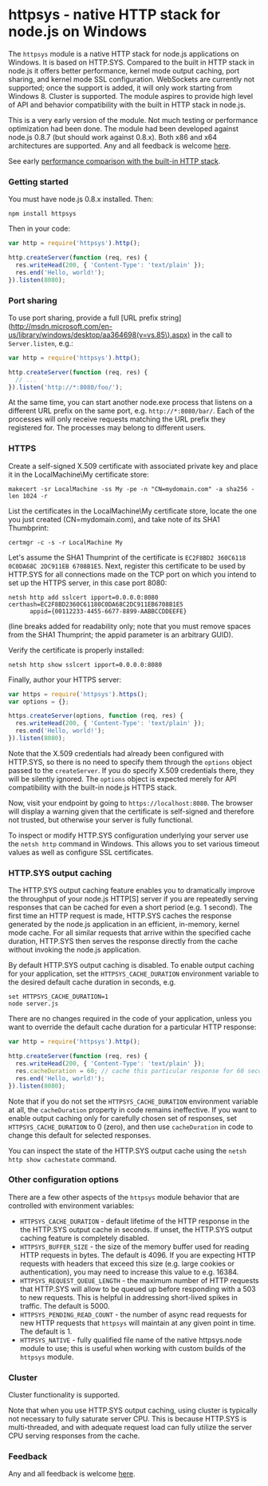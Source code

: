 httpsys - native HTTP stack for node.js on Windows
===

The `httpsys` module is a native HTTP stack for node.js applications on Windows. It is based on HTTP.SYS. 
Compared to the built in HTTP stack in node.js it offers better performance, kernel mode output caching, port sharing, and kernel mode SSL configuration. WebSockets are currently not supported; once the support is added, it will only work starting from Windows 8. Cluster is supported. The module aspires to provide high level of API and behavior compatibility with the built in HTTP stack in node.js. 

This is a very early version of the module. Not much testing or performance optimization had been done. The module had been developed against node.js 0.8.7 (but should work against 0.8.x). Both x86 and x64 architectures are supported. Any and all feedback is welcome [here](https://github.com/tjanczuk/httpsys/issues/new).

See early [performance comparison with the built-in HTTP stack](https://github.com/tjanczuk/httpsys/wiki).

### Getting started

You must have node.js 0.8.x installed. Then:

```
npm install httpsys
```

Then in your code:

```javascript
var http = require('httpsys').http();

http.createServer(function (req, res) {
  res.writeHead(200, { 'Content-Type': 'text/plain' });
  res.end('Hello, world!');
}).listen(8080);
```

### Port sharing

To use port sharing, provide a full [URL prefix string](http://msdn.microsoft.com/en-us/library/windows/desktop/aa364698(v=vs.85\).aspx) in the call to `Server.listen`, e.g.:

```javascript
var http = require('httpsys').http();

http.createServer(function (req, res) {
  // ...
}).listen('http://*:8080/foo/');
```

At the same time, you can start another node.exe process that listens on a different URL prefix on the same port, e.g. `http://*:8080/bar/`. Each of the processes will only receive requests matching the URL prefix they registered for. The processes may belong to different users. 

### HTTPS

Create a self-signed X.509 certificate with associated private key and place it in the LocalMachine\My certificate store:

```
makecert -sr LocalMachine -ss My -pe -n "CN=mydomain.com" -a sha256 -len 1024 -r
```

List the certificates in the LocalMachine\My certificate store, locate the one you just created (CN=mydomain.com), and take note of its SHA1 Thumbprint: 

```
certmgr -c -s -r LocalMachine My
```

Let's assume the SHA1 Thumprint of the certificate is `EC2F8BD2 360C6118 0C0DA68C 2DC911EB 6708B1E5`. Next, register this certificate to be used by HTTP.SYS for all connections made on the TCP port on which you intend to set up the HTTPS server, in this case port 8080:

```
netsh http add sslcert ipport=0.0.0.0:8080 certhash=EC2F8BD2360C61180C0DA68C2DC911EB6708B1E5 
      appid={00112233-4455-6677-8899-AABBCCDDEEFE}

```

(line breaks added for readability only; note that you must remove spaces from the SHA1 Thumprint; the appid parameter is an arbitrary GUID).

Verify the certificate is properly installed:

```
netsh http show sslcert ipport=0.0.0.0:8080
```

Finally, author your HTTPS server:

```javascript
var https = require('httpsys').https();
var options = {};

https.createServer(options, function (req, res) {
  res.writeHead(200, { 'Content-Type': 'text/plain' });
  res.end('Hello, world!');
}).listen(8080);
```

Note that the X.509 credentials had already been configured with HTTP.SYS, so there is no need to specify them through the `options` object passed to the `createServer`. If you do specify X.509 credentials there, they will be silently ignored. The `options` object is expected merely for API compatibility with the built-in node.js HTTPS stack. 

Now, visit your endpoint by going to `https://localhost:8080`. The browser will display a warning given that the certificate is self-signed and therefore not trusted, but otherwise your server is fully functional. 

To inspect or modify HTTP.SYS configuration underlying your server use the `netsh http` command in Windows. This allows you to set various timeout values as well as configure SSL certificates. 

### HTTP.SYS output caching

The HTTP.SYS output caching feature enables you to dramatically improve the throughput of your node.js HTTP[S] server if you are repeatedly serving responses that can be cached for even a short period (e.g. 1 second). The first time an HTTP request is made, HTTP.SYS caches the response generated by the node.js application in an efficient, in-memory, kernel mode cache. For all similar requests that arrive within the specified cache duration, HTTP.SYS then serves the response directly from the cache without invoking the node.js application. 

By default HTTP.SYS output caching is disabled. To enable output caching for your application, set the `HTTPSYS_CACHE_DURATION` environment variable to the desired default cache duration in seconds, e.g. 

```
set HTTPSYS_CACHE_DURATION=1
node server.js
```

There are no changes required in the code of your application, unless you want to override the default cache duration for a particular HTTP response: 

```javascript
var http = require('httpsys').http();

http.createServer(function (req, res) {
  res.writeHead(200, { 'Content-Type': 'text/plain' });
  res.cacheDuration = 60; // cache this particular response for 60 seconds
  res.end('Hello, world!');
}).listen(8080);
```

Note that if you do not set the `HTTPSYS_CACHE_DURATION` environment variable at all, the `cacheDuration` property in code remains ineffective. If you want to enable output caching only for carefully chosen set of responses, set `HTTPSYS_CACHE_DURATION` to 0 (zero), and then use `cacheDuration` in code to change this default for selected responses. 

You can inspect the state of the HTTP.SYS output cache using the `netsh http show cachestate` command. 

### Other configuration options

There are a few other aspects of the `httpsys` module behavior that are controlled with environment variables:

* `HTTPSYS_CACHE_DURATION` - default lifetime of the HTTP response in the the HTTP.SYS output cache in seconds. If unset, the HTTP.SYS output caching feature is completely disabled. 
* `HTTPSYS_BUFFER_SIZE` - the size of the memory buffer used for reading HTTP requests in bytes. The default is 4096. If you are expecting HTTP requests with headers that exceed this size (e.g. large cookies or authentication), you may need to increase this value to e.g. 16384.
* `HTTPSYS_REQUEST_QUEUE_LENGTH` - the maximum number of HTTP requests that HTTP.SYS will allow to be queued up before responding with a 503 to new requests. This is helpful in addressing short-lived spikes in traffic. The default is 5000.
* `HTTPSYS_PENDING_READ_COUNT` - the number of async read requests for new HTTP requests that `httpsys` will maintain at any given point in time. The default is 1. 
* `HTTPSYS_NATIVE` - fully qualified file name of the native httpsys.node module to use; this is useful when working with custom builds of the `httpsys` module.

### Cluster

Cluster functionality is supported. 

Note that when you use HTTP.SYS output caching, using cluster is typically not necessary to fully saturate server CPU. This is because HTTP.SYS is multi-threaded, and with adequate request load can fully utilize the server CPU serving responses from the cache.

### Feedback

Any and all feedback is welcome [here](https://github.com/tjanczuk/httpsys/issues/new).
